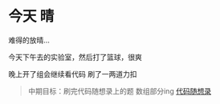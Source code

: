 # 今天 晴

难得的放晴...

今天下午去的实验室，然后打了篮球，很爽

晚上开了组会继续看代码 刷了一两道力扣

>中期目标：刷完代码随想录上的题 数组部分ing 
>[代码随想录](https://programmercarl.com/)
